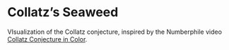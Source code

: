 # Collatz’s Seaweed
VIsualization of the Collatz conjecture, inspired by the Numberphile video [Collatz Conjecture in Color](https://www.youtube.com/watch?v=LqKpkdRRLZw).
